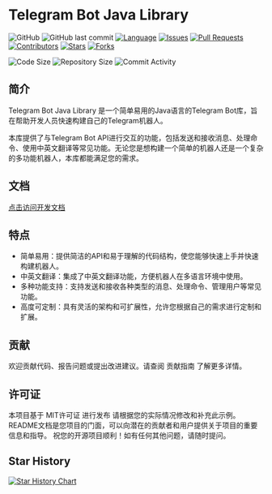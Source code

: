 # Telegram Bot Java Library

![GitHub](https://img.shields.io/github/license/aaaaaaanthony/TelegramBot)
![GitHub last commit](https://img.shields.io/github/last-commit/aaaaaaanthony/TelegramBot)
[![Language](https://img.shields.io/github/languages/top/aaaaaaanthony/TelegramBot.svg)](https://github.com/aaaaaaanthony/TelegramBot)
[![Issues](https://img.shields.io/github/issues/aaaaaaanthony/TelegramBot.svg)](https://github.com/aaaaaaanthony/TelegramBot/issues)
[![Pull Requests](https://img.shields.io/github/issues-pr/aaaaaaanthony/TelegramBot.svg)](https://github.com/aaaaaaanthony/TelegramBot/pulls)
[![Contributors](https://img.shields.io/github/contributors/aaaaaaanthony/TelegramBot.svg)](https://github.com/aaaaaaanthony/TelegramBot/graphs/contributors)
[![Stars](https://img.shields.io/github/stars/aaaaaaanthony/TelegramBot.svg?style=social)](https://github.com/aaaaaaanthony/TelegramBot/stargazers)
[![Forks](https://img.shields.io/github/forks/aaaaaaanthony/TelegramBot.svg?style=social)](https://github.com/aaaaaaanthony/TelegramBot/network/members)


![Code Size](https://img.shields.io/github/languages/code-size/aaaaaaanthony/TelegramBot.svg)
![Repository Size](https://img.shields.io/github/repo-size/aaaaaaanthony/TelegramBot.svg)
![Commit Activity](https://img.shields.io/github/commit-activity/m/aaaaaaanthony/TelegramBot.svg)



## 简介

Telegram Bot Java Library 是一个简单易用的Java语言的Telegram Bot库，旨在帮助开发人员快速构建自己的Telegram机器人。

本库提供了与Telegram Bot API进行交互的功能，包括发送和接收消息、处理命令、使用中英文翻译等常见功能。无论您是想构建一个简单的机器人还是一个复杂的多功能机器人，本库都能满足您的需求。

## 文档
[点击访问开发文档](https://runtimes.cc/25532/)

## 特点

- 简单易用：提供简洁的API和易于理解的代码结构，使您能够快速上手并快速构建机器人。
- 中英文翻译：集成了中英文翻译功能，方便机器人在多语言环境中使用。
- 多种功能支持：支持发送和接收各种类型的消息、处理命令、管理用户等常见功能。
- 高度可定制：具有灵活的架构和可扩展性，允许您根据自己的需求进行定制和扩展。

## 贡献
欢迎贡献代码、报告问题或提出改进建议。请查阅 贡献指南 了解更多详情。

## 许可证
本项目基于 MIT许可证 进行发布
请根据您的实际情况修改和补充此示例。README文档是您项目的门面，可以向潜在的贡献者和用户提供关于项目的重要信息和指导。
祝您的开源项目顺利！如有任何其他问题，请随时提问。


## Star History
[![Star History Chart](https://api.star-history.com/svg?repos=aaaaaaanthony/TelegramBot&type=Date)](https://star-history.com/#aaaaaaanthony/TelegramBot&Date)
